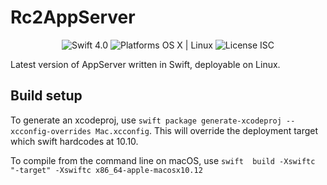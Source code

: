 # Rc2AppServer

<p align="center">

<img alt="Swift 4.0" src="https://img.shields.io/badge/Swift-4.0-orange.svg?style=flat" style="max-width:100%;">

<img alt="Platforms OS X | Linux" src="https://img.shields.io/badge/Platforms-OS%20X%20%7C%20Linux%20-lightgray.svg?style=flat" style="max-width:100%;">

<img alt="License ISC" src="https://img.shields.io/badge/License-ISC-lightgrey.svg?style=flat" style="max-width:100%;">

</p>

Latest version of AppServer written in Swift, deployable on Linux.

## Build setup

To generate an xcodeproj, use `swift package generate-xcodeproj --xcconfig-overrides Mac.xcconfig`. This will override the deployment target which swift hardcodes at 10.10.

To compile from the command line on macOS, use `swift  build -Xswiftc "-target" -Xswiftc x86_64-apple-macosx10.12`
